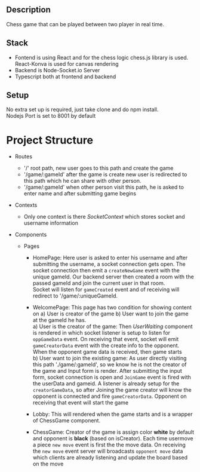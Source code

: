 ## Description

Chess game that can be played between two player in real time.

## Stack

- Fontend is using React and for the chess logic chess.js library is used. React-Konva is used for canvas rendering
- Backend is Node-Socket.io Server
- Typescript both at frontend and backend

## Setup

No extra set up is required, just take clone and do npm install.  
Nodejs Port is set to 8001 by default

# Project Structure

- Routes
  - '/' root path, new user goes to this path and create the game
  - '/game/:gameId' after the game is create new user is redirected to this path which he can share with other person.
  - '/game/:gameId' when other person visit this path, he is asked to enter name and after submitting game begins
- Contexts
  - Only one context is there _SocketContext_ which stores socket and username information
- Components

  - Pages

    - HomePage: Here user is asked to enter his username and after submitting the username, a socket connection gets open. The socket connection then emit a `createNewGame` event with the unique gameId. Our backend server then created a room with the passed gameId and join the current user in that room.  
      Socket will listen for `gameCreated` event and of receiving will redirect to '/game/:uniqueGameId.
    - WelcomePage: This page has two condition for showing content on a) User is creator of the game b) User want to join the game at the gameId he has.  
       a) User is the creator of the game: Then _UserWaiting_ component is rendered in which socket listener is setup to listen for `oppGameData` event. On receiving that event, socket will emit `gameCreatorData` event with the create info to the opponent. When the opponent game data is received, then game starts  
       b) User want to join the existing game: As user directly visiting this path './game/:gameId', so we know he is not the creator of the game and Input form is render. After submitting the input form, socket connection is open and `JoinGame` event is fired with the userData and gameid. A listener is already setup for the `creatorGameData`, so after Joining the game creator will know the opponent is connected and fire `gameCreatorData`. Opponent on receiving that event will start the game

    - Lobby: This will rendered when the game starts and is a wrapper of ChessGame component.
    - ChessGame: Creator of the game is assign color **white** by default and opponent is **black** (based on isCreator).
      Each time usermove a piece `new move` event is first the the move data. On receiving the `new move` event server will broadcasts `opponent move` data which clients are already listening and update the board based on the move

